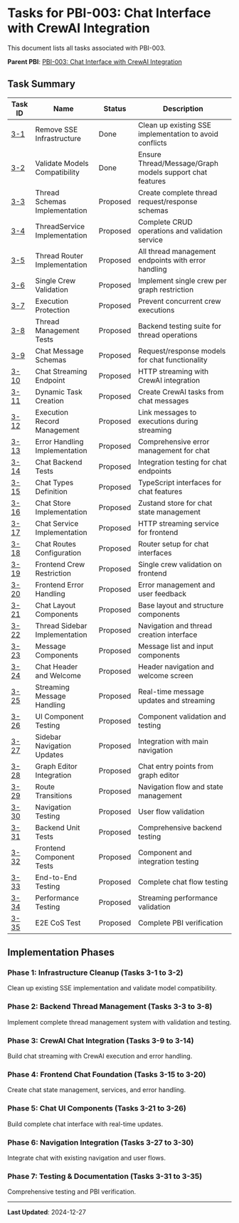 # Tasks for PBI-003: Chat Interface with CrewAI Integration

This document lists all tasks associated with PBI-003.

**Parent PBI**: [PBI-003: Chat Interface with CrewAI Integration](mdc:prd.md)

## Task Summary

| Task ID | Name | Status | Description |
|---------|------|--------|-------------|
| [3-1](mdc:tasks/PBI-003-1.md) | Remove SSE Infrastructure | Done | Clean up existing SSE implementation to avoid conflicts |
| [3-2](mdc:tasks/PBI-003-2.md) | Validate Models Compatibility | Done | Ensure Thread/Message/Graph models support chat features |
| [3-3](mdc:tasks/PBI-003-3.md) | Thread Schemas Implementation | Proposed | Create complete thread request/response schemas |
| [3-4](mdc:tasks/PBI-003-4.md) | ThreadService Implementation | Proposed | Complete CRUD operations and validation service |
| [3-5](mdc:tasks/PBI-003-5.md) | Thread Router Implementation | Proposed | All thread management endpoints with error handling |
| [3-6](mdc:tasks/PBI-003-6.md) | Single Crew Validation | Proposed | Implement single crew per graph restriction |
| [3-7](mdc:tasks/PBI-003-7.md) | Execution Protection | Proposed | Prevent concurrent crew executions |
| [3-8](mdc:tasks/PBI-003-8.md) | Thread Management Tests | Proposed | Backend testing suite for thread operations |
| [3-9](mdc:tasks/PBI-003-9.md) | Chat Message Schemas | Proposed | Request/response models for chat functionality |
| [3-10](mdc:tasks/PBI-003-10.md) | Chat Streaming Endpoint | Proposed | HTTP streaming with CrewAI integration |
| [3-11](mdc:tasks/PBI-003-11.md) | Dynamic Task Creation | Proposed | Create CrewAI tasks from chat messages |
| [3-12](mdc:tasks/PBI-003-12.md) | Execution Record Management | Proposed | Link messages to executions during streaming |
| [3-13](mdc:tasks/PBI-003-13.md) | Error Handling Implementation | Proposed | Comprehensive error management for chat |
| [3-14](mdc:tasks/PBI-003-14.md) | Chat Backend Tests | Proposed | Integration testing for chat endpoints |
| [3-15](mdc:tasks/PBI-003-15.md) | Chat Types Definition | Proposed | TypeScript interfaces for chat features |
| [3-16](mdc:tasks/PBI-003-16.md) | Chat Store Implementation | Proposed | Zustand store for chat state management |
| [3-17](mdc:tasks/PBI-003-17.md) | Chat Service Implementation | Proposed | HTTP streaming service for frontend |
| [3-18](mdc:tasks/PBI-003-18.md) | Chat Routes Configuration | Proposed | Router setup for chat interfaces |
| [3-19](mdc:tasks/PBI-003-19.md) | Frontend Crew Restriction | Proposed | Single crew validation on frontend |
| [3-20](mdc:tasks/PBI-003-20.md) | Frontend Error Handling | Proposed | Error management and user feedback |
| [3-21](mdc:tasks/PBI-003-21.md) | Chat Layout Components | Proposed | Base layout and structure components |
| [3-22](mdc:tasks/PBI-003-22.md) | Thread Sidebar Implementation | Proposed | Navigation and thread creation interface |
| [3-23](mdc:tasks/PBI-003-23.md) | Message Components | Proposed | Message list and input components |
| [3-24](mdc:tasks/PBI-003-24.md) | Chat Header and Welcome | Proposed | Header navigation and welcome screen |
| [3-25](mdc:tasks/PBI-003-25.md) | Streaming Message Handling | Proposed | Real-time message updates and streaming |
| [3-26](mdc:tasks/PBI-003-26.md) | UI Component Testing | Proposed | Component validation and testing |
| [3-27](mdc:tasks/PBI-003-27.md) | Sidebar Navigation Updates | Proposed | Integration with main navigation |
| [3-28](mdc:tasks/PBI-003-28.md) | Graph Editor Integration | Proposed | Chat entry points from graph editor |
| [3-29](mdc:tasks/PBI-003-29.md) | Route Transitions | Proposed | Navigation flow and state management |
| [3-30](mdc:tasks/PBI-003-30.md) | Navigation Testing | Proposed | User flow validation |
| [3-31](mdc:tasks/PBI-003-31.md) | Backend Unit Tests | Proposed | Comprehensive backend testing |
| [3-32](mdc:tasks/PBI-003-32.md) | Frontend Component Tests | Proposed | Component and integration testing |
| [3-33](mdc:tasks/PBI-003-33.md) | End-to-End Testing | Proposed | Complete chat flow testing |
| [3-34](mdc:tasks/PBI-003-34.md) | Performance Testing | Proposed | Streaming performance validation |
| [3-35](mdc:tasks/PBI-003-35.md) | E2E CoS Test | Proposed | Complete PBI verification |

## Implementation Phases

### Phase 1: Infrastructure Cleanup (Tasks 3-1 to 3-2)
Clean up existing SSE implementation and validate model compatibility.

### Phase 2: Backend Thread Management (Tasks 3-3 to 3-8)
Implement complete thread management system with validation and testing.

### Phase 3: CrewAI Chat Integration (Tasks 3-9 to 3-14)
Build chat streaming with CrewAI execution and error handling.

### Phase 4: Frontend Chat Foundation (Tasks 3-15 to 3-20)
Create chat state management, services, and error handling.

### Phase 5: Chat UI Components (Tasks 3-21 to 3-26)
Build complete chat interface with real-time updates.

### Phase 6: Navigation Integration (Tasks 3-27 to 3-30)
Integrate chat with existing navigation and user flows.

### Phase 7: Testing & Documentation (Tasks 3-31 to 3-35)
Comprehensive testing and PBI verification.

---

**Last Updated**: 2024-12-27 